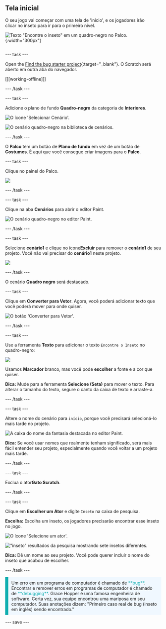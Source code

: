 ## Tela inicial

<div style="display: flex; flex-wrap: wrap">
<div style="flex-basis: 200px; flex-grow: 1; margin-right: 15px;">
O seu jogo vai começar com uma tela de 'início', e os jogadores irão clicar no inseto para ir para o primeiro nível.
</div>
<div>

![Texto "Encontre o inseto" em um quadro-negro no Palco.](images/start-screen.png){:width="300px"}

</div>
</div>

--- task ---

Open the [Find the bug starter project](https://scratch.mit.edu/projects/582214723/editor){:target="_blank"}. O Scratch será aberto em outra aba do navegador.

[[[working-offline]]]

--- /task ---

--- task ---

Adicione o plano de fundo **Quadro-negro** da categoria de **Interiores**.

![O ícone 'Selecionar Cenário'.](images/backdrop-button.png)

![O cenário quadro-negro na biblioteca de cenários.](images/chalkboard.png)

--- /task ---

O **Palco** tem um botão de **Plano de fundo** em vez de um botão de **Costumes**. É aqui que você consegue criar imagens para o **Palco**.

--- task ---

Clique no painel do Palco.

![](images/stage-pane.png)

--- /task ---

--- task ---

Clique na aba **Cenários** para abrir o editor Paint.

![O cenário quadro-negro no editor Paint.](images/chalkboard-paint.png)

--- /task ---

--- task ---

Selecione **cenário1** e clique no ícone**Excluir** para remover o **cenário1** de seu projeto. Você não vai precisar do **cenário1** neste projeto.

![](images/delete-backdrop1.png)

--- /task ---

O cenário **Quadro negro** será destacado.

--- task ---

Clique em **Converter para Vetor**. Agora, você poderá adicionar texto que você poderá mover para onde quiser.

![O botão 'Converter para Vetor'.](images/vector-button.png)

--- /task ---

--- task ---

Use a ferramenta **Texto** para adicionar o texto `Encontre o Inseto` no quadro-negro:

![](images/chalkboard-text.png)

Usamos **Marcador** branco, mas você pode **escolher** a fonte e a cor que quiser.

**Dica:** Mude para a ferramenta **Selecione (Seta)** para mover o texto. Para alterar o tamanho do texto, segure o canto da caixa de texto e arraste-a.

--- /task ---

--- task ---

Altere o nome do cenário para `início`, porque você precisará selecioná-lo mais tarde no projeto.

![A caixa do nome da fantasia destacada no editor Paint.](images/start-screen-name.png)

**Dica:** Se você usar nomes que realmente tenham significado, será mais fácil entender seu projeto, especialmente quando você voltar a um projeto mais tarde.

--- /task ---

--- task ---

Exclua o ator**Gato Scratch**.

--- /task ---

--- task ---

Clique em **Escolher um Ator** e digite `Inseto` na caixa de pesquisa.

**Escolha:** Escolha um inseto, os jogadores precisarão encontrar esse inseto no jogo.

![O ícone 'Selecione um ator'.](images/sprite-button.png)

!["inseto" resultados da pesquisa mostrando sete insetos diferentes.](images/bug-search.png)

**Dica:** Dê um nome ao seu projeto. Você pode querer incluir o nome do inseto que acabou de escolher.

--- /task ---

<p style="border-left: solid; border-width:10px; border-color: #0faeb0; background-color: aliceblue; padding: 10px;">
Um erro em um programa de computador é chamado de <span style="color: #0faeb0">**bug**</span>. Encontrar e remover erros em programas de computador é chamado de <span style="color: #0faeb0">**debugging**</span>. Grace Hopper é uma famosa engenheira de software. Certa vez, sua equipe encontrou uma mariposa em seu computador. Suas anotações dizem: "Primeiro caso real de bug (inseto em inglês) sendo encontrado."
</p>

--- save ---

